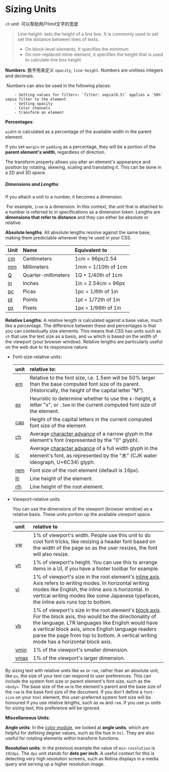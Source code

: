 # Sizing Units





`ch` unit: 可以帮助用户limit文字的宽度

> Line-height: sets the height of a line box. It is commonly used to set set the distance between lines of texts. 
>
> - On block-level elements, It specifies the minimum 
> - On non-replaced inline element, it specifies the height that is used to calculate line box height

**Numbers**: 数字用来定义 `opacity`, `line-height`. Numbers are unitless integers and decimals.

​	Numbers can also be used in the following places:

		- Setting values for filters: `filter: sepia(0.5)` applies a `50%` sepia filter to the element
		- Setting opacity
		- Color channels
		- transform an element



**Percentages**: 

`width` is calculated as a percentage of the available width in the parent element.

If you set `margin` or `padding` as a percentage, they will be a portion of the **parent element's width**, regardless of direction.



The transform property allows you alter an element's appearance and position by rotating, skewing, scaling and translating it. This can be done in a 2D and 3D space.



##### Dimensions and Lengths

If you attach a unit to a number, it becomes a dimension.

​	For example, `1rem` is a dimension. In this context, the unit that is attached to a number is referred to in specifications as a dimension token. Lengths are **dimensions that refer to distance** and they can either be absolute or relative.



**Absolute lengths**: All absolute lengths resolve against the same base, making them predictable wherever they're used in your CSS.

| Unit                                         | Name                | Equivalent to       |
| :------------------------------------------- | :------------------ | :------------------ |
| [cm](https://www.w3.org/TR/css-values-4/#cm) | Centimeters         | 1cm = 96px/2.54     |
| [mm](https://www.w3.org/TR/css-values-4/#mm) | Millimeters         | 1mm = 1/10th of 1cm |
| [Q](https://www.w3.org/TR/css-values-4/#q)   | Quarter-millimeters | 1Q = 1/40th of 1cm  |
| [in](https://www.w3.org/TR/css-values-4/#in) | Inches              | 1in = 2.54cm = 96px |
| [pc](https://www.w3.org/TR/css-values-4/#pc) | Picas               | 1pc = 1/6th of 1in  |
| [pt](https://www.w3.org/TR/css-values-4/#pt) | Points              | 1pt = 1/72th of 1in |
| [px](https://www.w3.org/TR/css-values-4/#px) | Pixels              | 1px = 1/96th of 1in |



**Relative Lengths**: A relative length is calculated against a base value, much like a percentage. The difference between these and percentages is that you can contextually size elements. This means that CSS has units such as `ch` that use the text size as a basis, and `vw` which is based on the width of the viewport (your browser window). Relative lengths are particularly useful on the web due to its responsive nature.

- Font-size-relative units:

  | unit                                           | relative to:                                                 |
  | :--------------------------------------------- | :----------------------------------------------------------- |
  | [em](https://www.w3.org/TR/css-values-4/#em)   | Relative to the font size, i.e. 1.5em will be 50% larger than the base computed font size of its parent. (Historically, the height of the capital letter "M"). |
  | [ex](https://www.w3.org/TR/css-values-4/#ex)   | Heuristic to determine whether to use the x-height, a letter "x", or `.5em` in the current computed font size of the element. |
  | [cap](https://www.w3.org/TR/css-values-4/#cap) | Height of the capital letters in the current computed font size of the element. |
  | [ch](https://www.w3.org/TR/css-values-4/#ch)   | Average [character advance](https://www.w3.org/TR/css-values-4/#length-advance-measure) of a narrow glyph in the element's font (represented by the "0" glyph). |
  | [ic](https://www.w3.org/TR/css-values-4/#ic)   | Average [character advance](https://www.w3.org/TR/css-values-4/#length-advance-measure) of a full width glyph in the element's font, as represented by the "水" (CJK water ideograph, U+6C34) glyph. |
  | [rem](https://www.w3.org/TR/css-values-4/#rem) | Font size of the root element (default is 16px).             |
  | [lh](https://www.w3.org/TR/css-values-4/#lh)   | Line height of the element.                                  |
  | [rlh](https://www.w3.org/TR/css-values-4/#rlh) | Line height of the root element.                             |

- Viewport-relative units

  You can use the dimensions of the viewport (browser window) as a relative basis. These units portion up the available viewport space.

  | unit                                             | relative to                                                  |
  | :----------------------------------------------- | :----------------------------------------------------------- |
  | [vw](https://www.w3.org/TR/css-values-4/#vw)     | 1% of viewport's width. People use this unit to do cool font tricks, like resizing a header font based on the width of the page so as the user resizes, the font will also resize. |
  | [vh](https://www.w3.org/TR/css-values-4/#vh)     | 1% of viewport's height. You can use this to arrange items in a UI, if you have a footer toolbar for example. |
  | [vi](https://www.w3.org/TR/css-values-4/#vi)     | 1% of viewport's size in the root element's [inline axis](https://www.w3.org/TR/css-writing-modes-4/#inline-axis). Axis refers to writing modes. In horizontal writing modes like English, the inline axis is horizontal. In vertical writing modes like some Japanese typefaces, the inline axis runs top to bottom. |
  | [vb](https://www.w3.org/TR/css-values-4/#vb)     | 1% of viewport's size in the root element's [block axis](https://www.w3.org/TR/css-writing-modes-4/#block-axis). For the block axis, this would be the directionality of the language. LTR languages like English would have a vertical block axis, since English language readers parse the page from top to bottom. A vertical writing mode has a horizontal block axis. |
  | [vmin](https://www.w3.org/TR/css-values-4/#vmin) | 1% of the viewport's smaller dimension.                      |
  | [vmax](https://www.w3.org/TR/css-values-4/#vmax) | 1% of the viewport's larger dimension.                       |



By sizing text with relative units like `em` or `rem`, rather than an absolute unit, like `px`, the size of your text can respond to user preferences. This can include the system font size or parent element's font size, such as the `<body>`. The base size of the `em` is the element's parent and the base size of the `rem` is the base font size of the document. If you don't define a `font-size` on your `html` element, this user-preferred system font size will be honoured if you use relative lengths, such as `em` and `rem`. If you use `px` units for sizing text, this preference will be ignored.



**Miscellaneous Units**:



**Angle units**: In the [color module](https://web.dev/learn/css/color/), we looked at **angle units**, which are helpful for defining degree values, such as the hue in `hsl`. They are also useful for rotating elements within transform functions.



**Resolution units**: In the previous example the value of `min-resolution` is `192dpi`. The `dpi` unit stands for **dots per inch**. A useful context for this is detecting very high resolution screens, such as Retina displays in a media query and serving up a higher resolution image.













